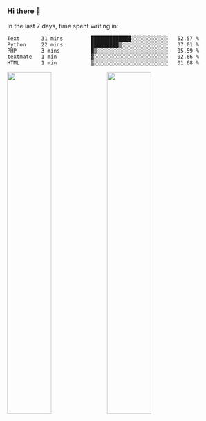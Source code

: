 ### Hi there 👋

In the last 7 days, time spent writing in:

<!--START_SECTION:waka-->
```text
Text       31 mins         █████████████░░░░░░░░░░░░   52.57 % 
Python     22 mins         █████████▒░░░░░░░░░░░░░░░   37.01 % 
PHP        3 mins          █▒░░░░░░░░░░░░░░░░░░░░░░░   05.59 % 
textmate   1 min           ▓░░░░░░░░░░░░░░░░░░░░░░░░   02.66 % 
HTML       1 min           ▒░░░░░░░░░░░░░░░░░░░░░░░░   01.68 % 
```
<!--END_SECTION:waka-->

<img src="https://wakatime.com/share/@jimtje/5d0c92de-08f8-4a72-8f2f-6a9693d1e318.svg" width=45% height=45%> <img src="https://wakatime.com/share/@jimtje/501498ae-bda5-4da7-a89d-b40bcdd5556d.svg" width=45% height=45%>

